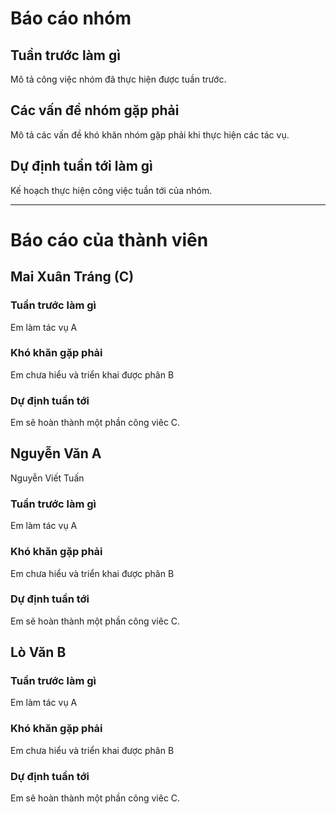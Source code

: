 # Báo cáo nhóm

## Tuần trước làm gì
Mô tả công việc nhóm đã thực hiện được tuần trước.

## Các vấn đề nhóm gặp phải
Mô tả các vấn đề khó khăn nhóm gặp phải khi thực hiện các tác vụ.

## Dự định tuần tới làm gì
Kế hoạch thực hiện công việc tuần tới của nhóm.

---

# Báo cáo của thành viên

## Mai Xuân Tráng (C)

### Tuần trước làm gì
Em làm tác vụ A

### Khó khăn gặp phải
Em chưa hiểu và triển khai được phân B

### Dự định tuần tới
Em sẽ hoàn thành một phần công viêc C.

## Nguyễn Văn A
 Nguyễn Viết Tuấn

### Tuần trước làm gì
Em làm tác vụ A

### Khó khăn gặp phải
Em chưa hiểu và triển khai được phân B

### Dự định tuần tới
Em sẽ hoàn thành một phần công viêc C.

## Lò Văn B

### Tuần trước làm gì
Em làm tác vụ A

### Khó khăn gặp phải
Em chưa hiểu và triển khai được phân B

### Dự định tuần tới
Em sẽ hoàn thành một phần công viêc C.